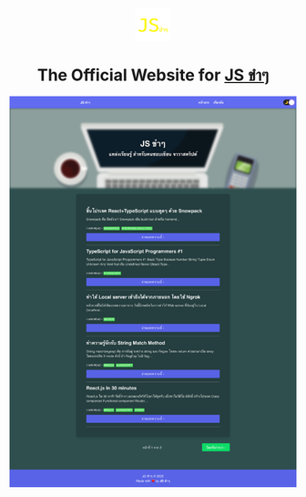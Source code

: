 <p align="center">
  <a href="http://www.jskhamkham.com/" target="_blank">
    <img alt="Gatsby" src="content/images/logo.png" width="60" />
  </a>
</p>
<h1 align="center">
  The Official Website for <a href="https://www.facebook.com/JsKhamKham/" target="_blank">JS ขำๆ</a>
  <br/>
</h1>

![alt text](00-1.png)
